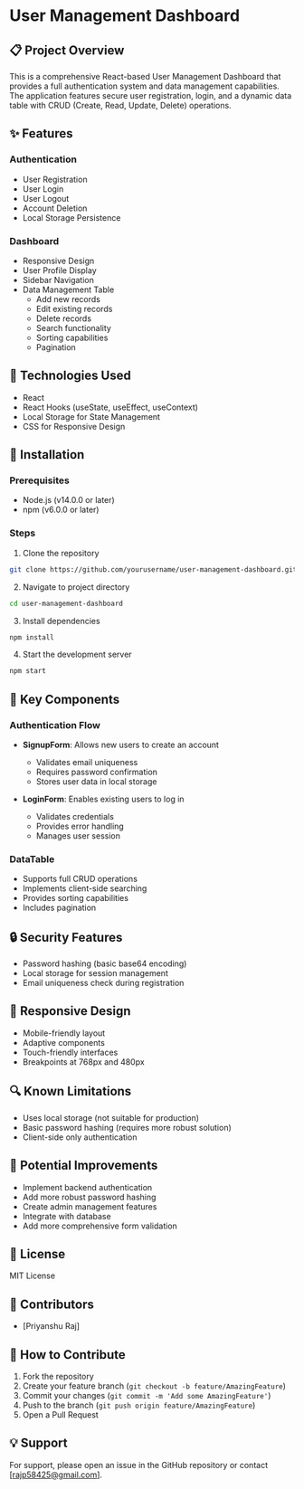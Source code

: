 # User Management Dashboard

## 📋 Project Overview

This is a comprehensive React-based User Management Dashboard that provides a full authentication system and data management capabilities. The application features secure user registration, login, and a dynamic data table with CRUD (Create, Read, Update, Delete) operations.

## ✨ Features

### Authentication
- User Registration
- User Login
- User Logout
- Account Deletion
- Local Storage Persistence

### Dashboard
- Responsive Design
- User Profile Display
- Sidebar Navigation
- Data Management Table
  - Add new records
  - Edit existing records
  - Delete records
  - Search functionality
  - Sorting capabilities
  - Pagination

## 🚀 Technologies Used

- React
- React Hooks (useState, useEffect, useContext)
- Local Storage for State Management
- CSS for Responsive Design

## 🔧 Installation

### Prerequisites
- Node.js (v14.0.0 or later)
- npm (v6.0.0 or later)

### Steps
1. Clone the repository
```bash
git clone https://github.com/yourusername/user-management-dashboard.git
```

2. Navigate to project directory
```bash
cd user-management-dashboard
```

3. Install dependencies
```bash
npm install
```

4. Start the development server
```bash
npm start
```

## 🌟 Key Components

### Authentication Flow
- **SignupForm**: Allows new users to create an account
  - Validates email uniqueness
  - Requires password confirmation
  - Stores user data in local storage

- **LoginForm**: Enables existing users to log in
  - Validates credentials
  - Provides error handling
  - Manages user session

### DataTable
- Supports full CRUD operations
- Implements client-side searching
- Provides sorting capabilities
- Includes pagination

## 🔒 Security Features
- Password hashing (basic base64 encoding)
- Local storage for session management
- Email uniqueness check during registration

## 📱 Responsive Design
- Mobile-friendly layout
- Adaptive components
- Touch-friendly interfaces
- Breakpoints at 768px and 480px

## 🔍 Known Limitations
- Uses local storage (not suitable for production)
- Basic password hashing (requires more robust solution)
- Client-side only authentication

## 🚧 Potential Improvements
- Implement backend authentication
- Add more robust password hashing
- Create admin management features
- Integrate with database
- Add more comprehensive form validation

## 📄 License
MIT License

## 👥 Contributors
- [Priyanshu Raj]

## 🙌 How to Contribute
1. Fork the repository
2. Create your feature branch (`git checkout -b feature/AmazingFeature`)
3. Commit your changes (`git commit -m 'Add some AmazingFeature'`)
4. Push to the branch (`git push origin feature/AmazingFeature`)
5. Open a Pull Request

## 💡 Support
For support, please open an issue in the GitHub repository or contact [rajp58425@gmail.com].
